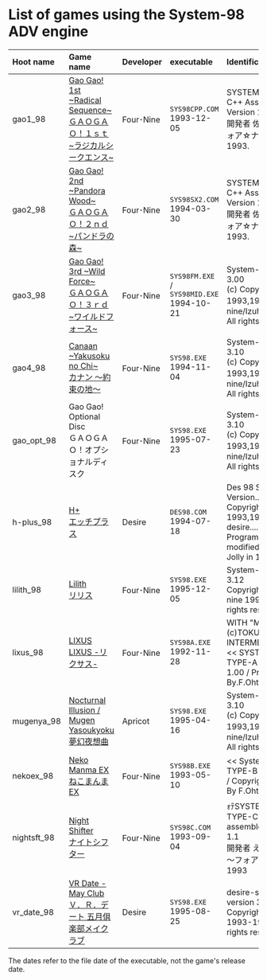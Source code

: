 # List of games using the System-98 ADV engine

| Hoot name   | Game name | Developer | executable | Identification string |
|:------------|:----------|:----------|:----------|:----------|
| gao1_98     | [Gao Gao! 1st \~Radical Sequence\~<br/>ＧＡＯＧＡＯ！１ｓｔ \~ラジカルシークエンス\~](https://vndb.org/v8694) | Four･Nine | `SYS98CPP.COM`<br/>1993-12-05 | SYSTEM-98 TYPE-C++ Assembler Version 1.0<br/>開発者 佐藤雅一 ～フォア☆ナイン～ 1993. |
| gao2_98     | [Gao Gao! 2nd \~Pandora Wood\~<br/>ＧＡＯＧＡＯ！２ｎｄ \~パンドラの森\~](https://vndb.org/v8695) | Four･Nine | `SYS98SX2.COM`<br/>1994-03-30 | SYSTEM-98 TYPE-C++ Assembler Version 1.1<br/>開発者 佐藤雅一 ～フォア☆ナイン～ 1993. |
| gao3_98     | [Gao Gao! 3rd \~Wild Force\~<br/>ＧＡＯＧＡＯ！３ｒｄ \~ワイルドフォース\~](https://vndb.org/v8696) | Four･Nine | `SYS98FM.EXE` / `SYS98MID.EXE`<br/>1994-10-21 | System-98 version 3.00<br/>(c) Copyright 1993,1994 four･nine/Izuho Saruta. All rights reserved. |
| gao4_98     | [Canaan \~Yakusoku no Chi\~<br/>カナン ～約束の地～](https://vndb.org/v8697) | Four･Nine | `SYS98.EXE`<br/>1994-11-04 | System-98 version 3.10<br/>(c) Copyright 1993,1994 four･nine/Izuho Saruta. All rights reserved. |
| gao_opt_98  | Gao Gao! Optional Disc<br/>ＧＡＯＧＡＯ！オプショナルディスク | Four･Nine | `SYS98.EXE`<br/>1995-07-23 | System-98 version 3.10<br/>(c) Copyright 1993,1994 four･nine/Izuho Saruta. All rights reserved. |
| h-plus_98   | [H+<br/>エッチプラス](https://vndb.org/v8707) | Desire | `DES98.COM`<br/>1994-07-18 | Des 98 Special Version..<br/>Copyright (C) 1993,1994 by desire....<br/>Programed and modified by Madam Jolly   in 1994. |
| lilith_98   | [Lilith<br/>リリス](https://vndb.org/v8949) | Four･Nine | `SYS98.EXE`<br/>1995-12-05 | System-98 version 3.12<br/>Copyright (c) four-nine 1993-1995. All rights reserved. |
| lixus_98    | [LIXUS<br/>LIXUS -リクサス-](https://vndb.org/v37152) | Four･Nine | `SYS98A.EXE`<br/>1992-11-28 | WITH "MUSIC LALF" (c)TOKUMASHOTEN INTERMEDIA<br/>\<\< SYSTEM98 TYPE-A Version 1.00 / Program By.F.Ohtsuki \>\> |
| mugenya_98  | [Nocturnal Illusion / Mugen Yasoukyoku<br/>夢幻夜想曲](https://vndb.org/v725) | Apricot | `SYS98.EXE`<br/>1995-04-16 | System-98 version 3.10<br/>(c) Copyright 1993,1994 four･nine/Izuho Saruta. All rights reserved. |
| nekoex_98   | [Neko Manma EX<br/>ねこまんまEX](https://vndb.org/v37151) | Four･Nine | `SYS98B.EXE`<br/>1993-05-10 | \<\< System98 TYPE-B Version 0.E / Copyright (c) 1993 By F.Ohtsuki. \>\> |
| nightsft_98 | [Night Shifter<br/>ナイトシフター](https://vndb.org/v8982) | Four･Nine | `SYS98C.COM`<br/>1993-09-04 | ｫﾃSYSTEM-98 TYPE-C full assembler version 1.1<br/>開発者 えぬぱぱ頭羅 ～フォア☆ナイン～ 1993 |
| vr_date_98  | [VR Date - May Club<br/>Ｖ．Ｒ．デート 五月倶楽部メイクラブ](https://vndb.org/v190) | Desire | `SYS98.EXE`<br/>1995-08-25 | desire-system version 3.12<br/>Copyright (c) desire 1993-1995. All rights reserved. |

The dates refer to the file date of the executable, not the game's release date.

